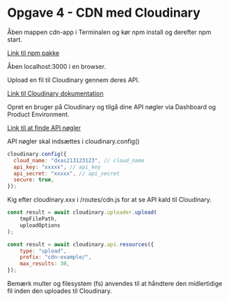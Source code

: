 # Opgave 4 - CDN med Cloudinary

Åben mappen cdn-app i Terminalen og kør npm install og derefter npm start.

[Link til npm pakke](https://www.npmjs.com/package/cloudinary)

Åben localhost:3000 i en browser.

Upload en fil til Cloudinary gennem deres API.

[Link til Cloudinary dokumentation](https://cloudinary.com/documentation/node_integration)

Opret en bruger på Cloudinary og tilgå dine API nøgler via Dashboard og Product Environment.

[Link til at finde API nøgler](https://console.cloudinary.com/console/)

API nøgler skal indsættes i cloudinary.config()

```javascript
cloudinary.config({
  cloud_name: "dxas213123123", // cloud_name
  api_key: "xxxxx", // api_key
  api_secret: "xxxxx", // api_secret
  secure: true,
});
```

Kig efter cloudinary.xxx i /routes/cdn.js for at se API kald til Cloudinary.

```javascript
const result = await cloudinary.uploader.upload(
    tmpFilePath,
    uploadOptions
);
```

```javascript
const result = await cloudinary.api.resources({
    type: "upload",
    prefix: "cdn-example/",
    max_results: 30,
});
```

Bemærk multer og filesystem (fs) anvendes til at håndtere den midlertidige fil inden den uploades til Cloudinary.
